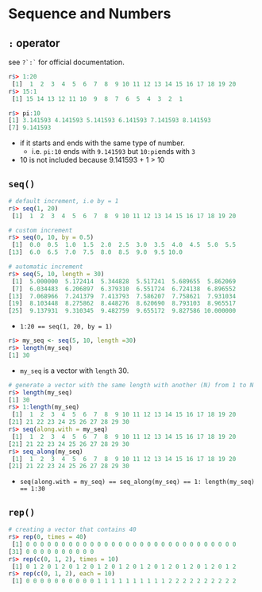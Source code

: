 # Sequence and Numbers

## `:` operator

see `` ?`:` `` for official documentation.

```r
r$> 1:20                                                         
 [1]  1  2  3  4  5  6  7  8  9 10 11 12 13 14 15 16 17 18 19 20
r$> 15:1                                                         
 [1] 15 14 13 12 11 10  9  8  7  6  5  4  3  2  1
```

```r
r$> pi:10                                                        
[1] 3.141593 4.141593 5.141593 6.141593 7.141593 8.141593
[7] 9.141593
```

- if it starts and ends with the same type of number.
  - i.e. `pi:10` ends with `9.141593` but `10:pi`ends with `3` 
- 10 is not included because 9.141593 + 1 > 10

## `seq()`

```r
# default increment, i.e by = 1
r$> seq(1, 20)                                                   
 [1]  1  2  3  4  5  6  7  8  9 10 11 12 13 14 15 16 17 18 19 20

# custom increment
r$> seq(0, 10, by = 0.5)                                         
 [1]  0.0  0.5  1.0  1.5  2.0  2.5  3.0  3.5  4.0  4.5  5.0  5.5
[13]  6.0  6.5  7.0  7.5  8.0  8.5  9.0  9.5 10.0

# automatic increment
r$> seq(5, 10, length = 30)                                      
 [1]  5.000000  5.172414  5.344828  5.517241  5.689655  5.862069
 [7]  6.034483  6.206897  6.379310  6.551724  6.724138  6.896552
[13]  7.068966  7.241379  7.413793  7.586207  7.758621  7.931034
[19]  8.103448  8.275862  8.448276  8.620690  8.793103  8.965517
[25]  9.137931  9.310345  9.482759  9.655172  9.827586 10.000000
```

- `1:20 == seq(1, 20, by = 1)` 

```r
r$> my_seq <- seq(5, 10, length =30)                              
r$> length(my_seq)                                               
[1] 30
```

- `my_seq` is a vector with `length` 30.

```r
# generate a vector with the same length with another (N) from 1 to N
r$> length(my_seq)                                               
[1] 30
r$> 1:length(my_seq)                                             
 [1]  1  2  3  4  5  6  7  8  9 10 11 12 13 14 15 16 17 18 19 20
[21] 21 22 23 24 25 26 27 28 29 30
r$> seq(along.with = my_seq)                                     
 [1]  1  2  3  4  5  6  7  8  9 10 11 12 13 14 15 16 17 18 19 20
[21] 21 22 23 24 25 26 27 28 29 30
r$> seq_along(my_seq)                                            
 [1]  1  2  3  4  5  6  7  8  9 10 11 12 13 14 15 16 17 18 19 20
[21] 21 22 23 24 25 26 27 28 29 30
```
- `seq(along.with = my_seq) == seq_along(my_seq) == 1: length(my_seq) == 1:30`

## `rep()`

```r
# creating a vector that contains 40
r$> rep(0, times = 40)                                           
 [1] 0 0 0 0 0 0 0 0 0 0 0 0 0 0 0 0 0 0 0 0 0 0 0 0 0 0 0 0 0 0
[31] 0 0 0 0 0 0 0 0 0 0
r$> rep(c(0, 1, 2), times = 10)                                  
 [1] 0 1 2 0 1 2 0 1 2 0 1 2 0 1 2 0 1 2 0 1 2 0 1 2 0 1 2 0 1 2
r$> rep(c(0, 1, 2), each = 10)                                   
 [1] 0 0 0 0 0 0 0 0 0 0 1 1 1 1 1 1 1 1 1 1 2 2 2 2 2 2 2 2 2 2
```